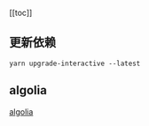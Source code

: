 [[toc]]

## 更新依赖

`yarn upgrade-interactive --latest`

## algolia

[algolia](https://docsearch.algolia.com/apply/)
